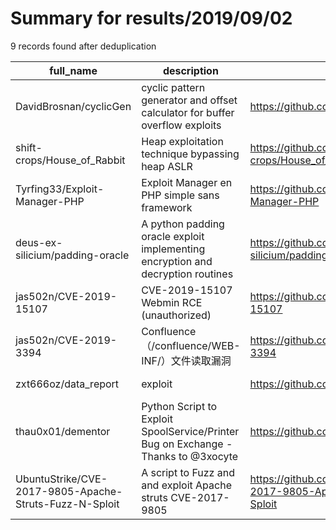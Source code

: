 
# Summary for results/2019/09/02
    
9 records found after deduplication

| full_name | description | html_url | matched_list | matched_count | pushed_at | size | stargazers_count | language | forks_count | vul_ids |
|--------------------------------------------------------|------------------------------------------------------------------------------------|---------------------------------------------------------------------------|--------------------------------|-----------------|---------------------------|--------|--------------------|------------|---------------|--------------------|
| DavidBrosnan/cyclicGen | cyclic pattern generator and offset calculator for buffer overflow exploits | https://github.com/DavidBrosnan/cyclicGen | ['exploit'] | 1 | 2019-09-02 01:07:31+00:00 | 4 | 1 | Python | 1 | [] |
| shift-crops/House_of_Rabbit | Heap exploitation technique bypassing heap ASLR | https://github.com/shift-crops/House_of_Rabbit | ['exploit'] | 1 | 2019-09-02 04:00:57+00:00 | 3 | 51 | C | 4 | [] |
| Tyrfing33/Exploit-Manager-PHP | Exploit Manager en PHP simple sans framework | https://github.com/Tyrfing33/Exploit-Manager-PHP | ['exploit'] | 1 | 2019-09-02 13:58:29+00:00 | 413 | 1 | PHP | 0 | [] |
| deus-ex-silicium/padding-oracle | A python padding oracle exploit implementing encryption and decryption routines | https://github.com/deus-ex-silicium/padding-oracle | ['exploit'] | 1 | 2019-09-02 18:18:43+00:00 | 3 | 0 | Python | 0 | [] |
| jas502n/CVE-2019-15107 | CVE-2019-15107 Webmin RCE (unauthorized) | https://github.com/jas502n/CVE-2019-15107 | ['cve-2', 'rce'] | 2 | 2019-09-02 16:06:19+00:00 | 1692 | 50 | Python | 18 | ['CVE-2019-15107'] |
| jas502n/CVE-2019-3394 | Confluence（<install-directory>/confluence/WEB-INF/）文件读取漏洞 | https://github.com/jas502n/CVE-2019-3394 | ['cve-2'] | 1 | 2019-09-02 13:37:00+00:00 | 4 | 15 | | 6 | ['CVE-2019-3394'] |
| zxt666oz/data_report | exploit | https://github.com/zxt666oz/data_report | ['exploit'] | 1 | 2019-09-02 09:05:40+00:00 | 7 | 0 | | 0 | [] |
| thau0x01/dementor | Python Script to Exploit SpoolService/Printer Bug on Exchange - Thanks to @3xocyte | https://github.com/thau0x01/dementor | ['exploit'] | 1 | 2019-09-02 16:47:15+00:00 | 3 | 14 | Python | 2 | [] |
| UbuntuStrike/CVE-2017-9805-Apache-Struts-Fuzz-N-Sploit | A script to Fuzz and and exploit Apache struts CVE-2017-9805 | https://github.com/UbuntuStrike/CVE-2017-9805-Apache-Struts-Fuzz-N-Sploit | ['cve-2', 'exploit', 'sploit'] | 3 | 2019-09-02 22:36:37+00:00 | 4 | 0 | Python | 0 | ['CVE-2017-9805'] |
